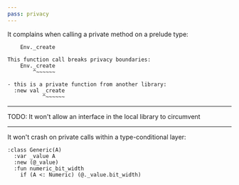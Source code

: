 ```yaml
---
pass: privacy
---
```


It complains when calling a private method on a prelude type:

```mare
    Env._create
```
```error
This function call breaks privacy boundaries:
    Env._create
        ^~~~~~~

- this is a private function from another library:
  :new val _create
           ^~~~~~~
```

---

TODO: It won't allow an interface in the local library to circumvent

---

It won't crash on private calls within a type-conditional layer:

```mare
:class Generic(A)
  :var _value A
  :new (@_value)
  :fun numeric_bit_width
    if (A <: Numeric) (@._value.bit_width)
```
